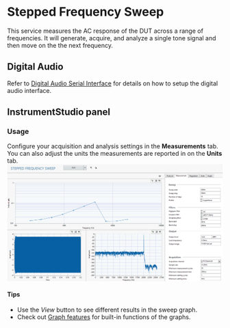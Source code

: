 # Stepped Frequency Sweep

This service measures the AC response of the DUT across a range of frequencies. It will generate, acquire, and analyze a single tone signal and then move on the the next frequency.

## Digital Audio

Refer to [Digital Audio Serial Interface](../measurements/common/digital-serial.md) for details on how to setup the digital audio interface.

## InstrumentStudio panel

### Usage

Configure your acquisition and analysis settings in the **Measurements** tab. You can also adjust the units the measurements are reported in on the **Units** tab.
![InstrumentStudio panel](meas-images/stepped-frequency-sweep.png)

#### Tips

- Use the *View* button to see different results in the sweep graph.
- Check out [Graph features](../measurements/common/graph-features.md) for built-in functions of the graphs.
